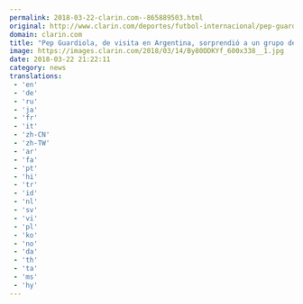 ```yaml
---
permalink: 2018-03-22-clarin.com--865889503.html
original: http://www.clarin.com/deportes/futbol-internacional/pep-guardiola-visita-argentina-sorprendio-grupo-chicos_0_BJAiaK-9G.html
domain: clarin.com
title: "Pep Guardiola, de visita en Argentina, sorprendió a un grupo de chicos"
image: https://images.clarin.com/2018/03/14/By80DDKYf_600x338__1.jpg
date: 2018-03-22 21:22:11
category: news
translations: 
 - 'en'
 - 'de'
 - 'ru'
 - 'ja'
 - 'fr'
 - 'it'
 - 'zh-CN'
 - 'zh-TW'
 - 'ar'
 - 'fa'
 - 'pt'
 - 'hi'
 - 'tr'
 - 'id'
 - 'nl'
 - 'sv'
 - 'vi'
 - 'pl'
 - 'ko'
 - 'no'
 - 'da'
 - 'th'
 - 'ta'
 - 'ms'
 - 'hy'
---
```


